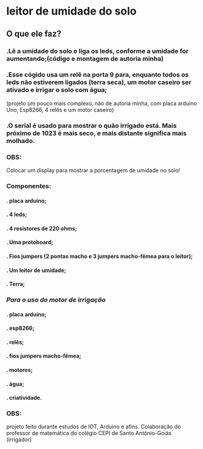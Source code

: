 # leitor de umidade do solo
## O que ele faz?
### .Lê a umidade do solo e liga os leds, conforme a umidade for aumentando;(código e montagem de autoria minha)
### .Esse cógido usa um relê na porta 9 para, enquanto todos os leds não estiverem ligados (terra seca), um motor caseiro ser ativado e irrigar o solo com água;
 (projeto um pouco mais complexo, não de autoria minha, com placa arduino Uno, Esp8266, 4 relês e um motor caseiro)
### .O serial é usado para mostrar o quão  irrigado está. Mais próximo de 1023 é mais seco, e  mais distante significa mais molhado.
 ### OBS: 
  Colocar um display para mostrar a porcentagem de umidade no solo!
 ### Componentes:
 #### . placa arduino;
 ####  . 4 leds;
 ####  . 4 resistores de 220 ohms;
 ####  . Uma protoboard;
 ####  . Fios jumpers (2 pontas macho e 3 jumpers macho-fêmea para o leitor);
 ####  . Um leitor de umidade;
 ####  . Terra;
 ### *Para o uso do motor de irrigação*
 #### . placa arduino;
 #### . esp8266;
 #### . relês;
 #### . fios jumpers macho-fêmea;
 #### . motores;
 #### . água;
 #### . criatividade.
 ### OBS:
  projeto feito durante estudos de IOT, Arduino e afins. Colaboração do professor de matemática do colégio CEPI de Santo Antônio-Goiás (irrigador)
  
  
